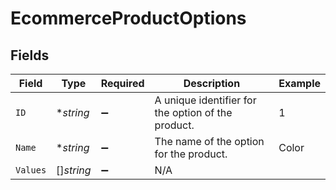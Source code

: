 # EcommerceProductOptions


## Fields

| Field                                              | Type                                               | Required                                           | Description                                        | Example                                            |
| -------------------------------------------------- | -------------------------------------------------- | -------------------------------------------------- | -------------------------------------------------- | -------------------------------------------------- |
| `ID`                                               | **string*                                          | :heavy_minus_sign:                                 | A unique identifier for the option of the product. | 1                                                  |
| `Name`                                             | **string*                                          | :heavy_minus_sign:                                 | The name of the option for the product.            | Color                                              |
| `Values`                                           | []*string*                                         | :heavy_minus_sign:                                 | N/A                                                |                                                    |